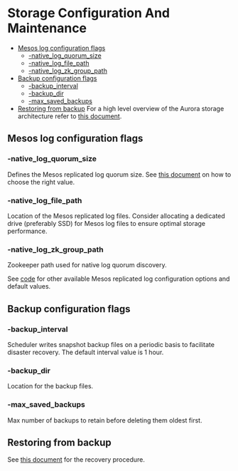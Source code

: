 # Storage Configuration And Maintenance

- [Mesos log configuration flags](#mesos-log-configuration-flags)
  - [-native_log_quorum_size](#-native_log_quorum_size)
  - [-native_log_file_path](#-native_log_file_path)
  - [-native_log_zk_group_path](#-native_log_zk_group_path)
- [Backup configuration flags](#backup-configuration-flags)
  - [-backup_interval](#-backup_interval)
  - [-backup_dir](#-backup_dir)
  - [-max_saved_backups](#-max_saved_backups)
- [Restoring from backup](#restoring-from-backup)
For a high level overview of the Aurora storage architecture refer to [this document](storage.md).

## Mesos log configuration flags

### -native_log_quorum_size
Defines the Mesos replicated log quorum size. See
[this document](deploying-aurora-scheduler.md#replicated-log-configuration) on how to choose the
right value.

### -native_log_file_path
Location of the Mesos replicated log files. Consider allocating a dedicated drive (preferably SSD)
for Mesos log files to ensure optimal storage performance.

### -native_log_zk_group_path
Zookeeper path used for native log quorum discovery.

See [code](../src/main/java/org/apache/aurora/scheduler/log/mesos/MesosLogStreamModule.java) for
other available Mesos replicated log configuration options and default values.

## Backup configuration flags

### -backup_interval
Scheduler writes snapshot backup files on a periodic basis to facilitate disaster recovery. The
default interval value is 1 hour.

### -backup_dir
Location for the backup files.

### -max_saved_backups
Max number of backups to retain before deleting them oldest first.

## Restoring from backup
See [this document](storage_recovery.md) for the recovery procedure.
